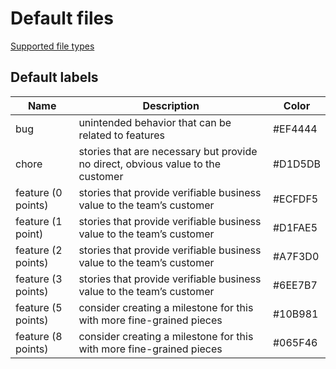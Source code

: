 # Default files

[Supported file types](https://docs.github.com/en/communities/setting-up-your-project-for-healthy-contributions/creating-a-default-community-health-file#supported-file-types)

## Default labels

| Name               | Description                                                  | Color   |
| ------------------ | ------------------------------------------------------------ | ------- |
| bug                | unintended behavior that can be related to features          | #EF4444 |
| chore              | stories that are necessary but provide no direct, obvious value to the customer | #D1D5DB |
| feature (0 points) | stories that provide verifiable business value to the team’s customer | #ECFDF5 |
| feature (1 point)  | stories that provide verifiable business value to the team’s customer | #D1FAE5 |
| feature (2 points) | stories that provide verifiable business value to the team’s customer | #A7F3D0 |
| feature (3 points) | stories that provide verifiable business value to the team’s customer | #6EE7B7 |
| feature (5 points) | consider creating a milestone for this with more fine-grained pieces | #10B981 |
| feature (8 points) | consider creating a milestone for this with more fine-grained pieces | #065F46 |
